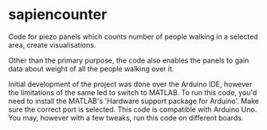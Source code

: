 # sapiencounter
Code for piezo panels which counts number of people walking in a selected area, create visualisations.

Other than the primary purpose, the code also enables the panels to gain data about weight of all the people walking over it.

Initial development of the project was done over the Arduino IDE, however the limitations of the same led to switch to MATLAB. 
To run this code, you'd need to install the MATLAB's 'Hardware support package for Arduino'. Make sure the correct port is selected.
This code is compatible with Arduino Uno. You may, however with a few tweaks, run this code on different boards.
